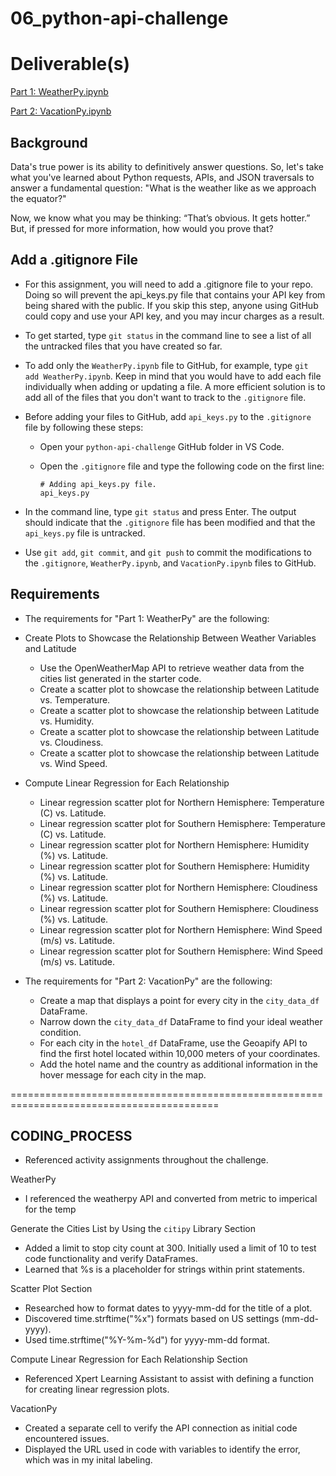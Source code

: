 # 06_python-api-challenge

# Deliverable(s)
[Part 1: WeatherPy.ipynb](https://github.com/wrighang/06_python-api-challenge/blob/main/WeatherPy/WeatherPy.ipynb)

[Part 2: VacationPy.ipynb](https://github.com/wrighang/06_python-api-challenge/blob/main/WeatherPy/VacationPy.ipynb)

## Background
Data's true power is its ability to definitively answer questions. So, let's take what you've learned about Python requests, APIs, and JSON traversals to answer a fundamental question: "What is the weather like as we approach the equator?"

Now, we know what you may be thinking: “That’s obvious. It gets hotter.” But, if pressed for more information, how would you prove that?

## Add a .gitignore File
- For this assignment, you will need to add a .gitignore file to your repo. Doing so will prevent 
  the api_keys.py file that contains your API key from being shared with the public. If you skip this step, 
  anyone using GitHub could copy and use your API key, and you may incur charges as a result.

- To get started, type `git status` in the command line to see a list of all the untracked files 
  that you have created so far.

- To add only the `WeatherPy.ipynb` file to GitHub, for example, type `git add WeatherPy.ipynb`. 
  Keep in mind that you would have to add each file individually when adding or updating a file. 
  A more efficient solution is to add all of the files that you don't want to track to the `.gitignore` file.

- Before adding your files to GitHub, add `api_keys.py` to the `.gitignore` file by following these steps:

    - Open your `python-api-challenge` GitHub folder in VS Code.
  
    - Open the `.gitignore` file and type the following code on the first line:
  
      ```plaintext
      # Adding api_keys.py file.
      api_keys.py
      ```

- In the command line, type `git status` and press Enter. The output should indicate that the `.gitignore` file 
  has been modified and that the `api_keys.py` file is untracked.

- Use `git add`, `git commit`, and `git push` to commit the modifications to the `.gitignore`, `WeatherPy.ipynb`, 
  and `VacationPy.ipynb` files to GitHub.

## Requirements

- The requirements for "Part 1: WeatherPy" are the following:

- Create Plots to Showcase the Relationship Between Weather Variables and Latitude
  - Use the OpenWeatherMap API to retrieve weather data from the cities list generated in the starter code.
  - Create a scatter plot to showcase the relationship between Latitude vs. Temperature.
  - Create a scatter plot to showcase the relationship between Latitude vs. Humidity.
  - Create a scatter plot to showcase the relationship between Latitude vs. Cloudiness.
  - Create a scatter plot to showcase the relationship between Latitude vs. Wind Speed.

- Compute Linear Regression for Each Relationship
  - Linear regression scatter plot for Northern Hemisphere: Temperature (C) vs. Latitude.
  - Linear regression scatter plot for Southern Hemisphere: Temperature (C) vs. Latitude.
  - Linear regression scatter plot for Northern Hemisphere: Humidity (%) vs. Latitude.
  - Linear regression scatter plot for Southern Hemisphere: Humidity (%) vs. Latitude.
  - Linear regression scatter plot for Northern Hemisphere: Cloudiness (%) vs. Latitude.
  - Linear regression scatter plot for Southern Hemisphere: Cloudiness (%) vs. Latitude.
  - Linear regression scatter plot for Northern Hemisphere: Wind Speed (m/s) vs. Latitude.
  - Linear regression scatter plot for Southern Hemisphere: Wind Speed (m/s) vs. Latitude.

- The requirements for "Part 2: VacationPy" are the following:

  - Create a map that displays a point for every city in the `city_data_df` DataFrame.
  - Narrow down the `city_data_df` DataFrame to find your ideal weather condition.
  - For each city in the `hotel_df` DataFrame, use the Geoapify API to find the first hotel located within 10,000 meters of your coordinates.
  - Add the hotel name and the country as additional information in the hover message for each city in the map.


==========================================================================================
## CODING_PROCESS

* Referenced activity assignments throughout the challenge.

WeatherPy
* I referenced the weatherpy API and converted from metric to imperical for the temp

Generate the Cities List by Using the `citipy` Library Section
* Added a limit to stop city count at 300. Initially used a limit of 10 to test code functionality and verify DataFrames.
* Learned that %s is a placeholder for strings within print statements.

Scatter Plot Section
* Researched how to format dates to yyyy-mm-dd for the title of a plot. 
* Discovered time.strftime("%x") formats based on US settings (mm-dd-yyyy).
* Used time.strftime("%Y-%m-%d") for yyyy-mm-dd format.

Compute Linear Regression for Each Relationship Section 
* Referenced Xpert Learning Assistant to assist with defining a function for creating linear regression plots.

VacationPy
* Created a separate cell to verify the API connection as initial code encountered issues.
* Displayed the URL used in code with variables to identify the error, which was in my inital labeling.

